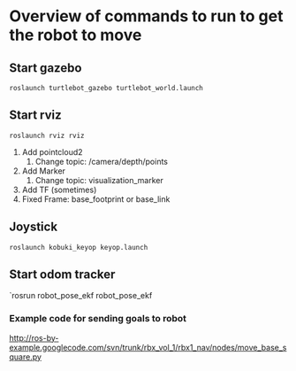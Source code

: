 # Overview of commands to run to get the robot to move 

## Start gazebo
`roslaunch turtlebot_gazebo turtlebot_world.launch`

## Start rviz
`roslaunch rviz rviz`

1. Add pointcloud2
    1. Change topic: /camera/depth/points
1. Add Marker 
    1. Change topic: visualization_marker
1. Add TF (sometimes)
1. Fixed Frame: base_footprint or base_link


## Joystick 
`roslaunch kobuki_keyop keyop.launch`

## Start odom tracker
`rosrun robot_pose_ekf robot_pose_ekf

### Example code for sending goals to robot
http://ros-by-example.googlecode.com/svn/trunk/rbx_vol_1/rbx1_nav/nodes/move_base_square.py
